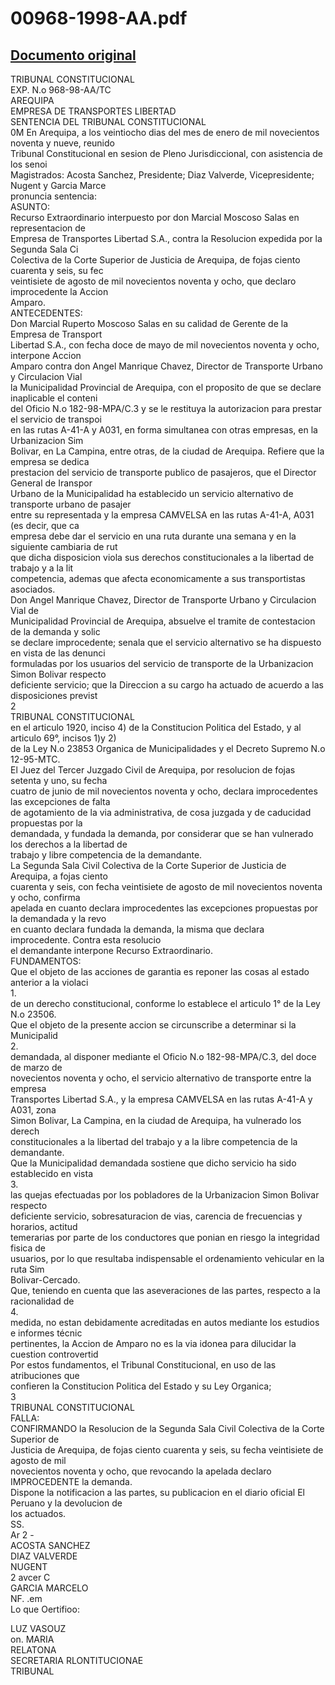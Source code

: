 
00968-1998-AA.pdf
=================
  
[Documento original](https://tc.gob.pe/jurisprudencia/1999/00968-1998-AA.pdf)  
---  
TRIBUNAL CONSTITUCIONAL  
EXP. N.o 968-98-AA/TC  
AREQUIPA  
EMPRESA DE TRANSPORTES LIBERTAD  
SENTENCIA DEL TRIBUNAL CONSTITUCIONAL  
0M En Arequipa, a los veintiocho dias del mes de enero de mil novecientos noventa y nueve, reunido  
Tribunal Constitucional en sesion de Pleno Jurisdiccional, con asistencia de los senoi  
Magistrados: Acosta Sanchez, Presidente; Diaz Valverde, Vicepresidente; Nugent y Garcia Marce  
pronuncia sentencia:  
ASUNTO:  
Recurso Extraordinario interpuesto por don Marcial Moscoso Salas en representacion de  
Empresa de Transportes Libertad S.A., contra la Resolucion expedida por la Segunda Sala Ci  
Colectiva de la Corte Superior de Justicia de Arequipa, de fojas ciento cuarenta y seis, su fec  
veintisiete de agosto de mil novecientos noventa y ocho, que declaro improcedente la Accion  
Amparo.  
ANTECEDENTES:  
Don Marcial Ruperto Moscoso Salas en su calidad de Gerente de la Empresa de Transport  
Libertad S.A., con fecha doce de mayo de mil novecientos noventa y ocho, interpone Accion  
Amparo contra don Angel Manrique Chavez, Director de Transporte Urbano y Circulacion Vial  
la Municipalidad Provincial de Arequipa, con el proposito de que se declare inaplicable el conteni  
del Oficio N.o 182-98-MPA/C.3 y se le restituya la autorizacion para prestar el servicio de transpoi  
en las rutas A-41-A y A031, en forma simultanea con otras empresas, en la Urbanizacion Sim  
Bolivar, en La Campina, entre otras, de la ciudad de Arequipa. Refiere que la empresa se dedica  
prestacion del servicio de transporte publico de pasajeros, que el Director General de Iranspor  
Urbano de la Municipalidad ha establecido un servicio alternativo de transporte urbano de pasajer  
entre su representada y la empresa CAMVELSA en las rutas A-41-A, A031 (es decir, que ca  
empresa debe dar el servicio en una ruta durante una semana y en la siguiente cambiaria de rut  
que dicha disposicion viola sus derechos constitucionales a la libertad de trabajo y a la lit  
competencia, ademas que afecta economicamente a sus transportistas asociados.  
Don Angel Manrique Chavez, Director de Transporte Urbano y Circulacion Vial de  
Municipalidad Provincial de Arequipa, absuelve el tramite de contestacion de la demanda y solic  
se declare improcedente; senala que el servicio alternativo se ha dispuesto en vista de las denunci  
formuladas por los usuarios del servicio de transporte de la Urbanizacion Simon Bolivar respecto  
deficiente servicio; que la Direccion a su cargo ha actuado de acuerdo a las disposiciones previst  
2  
TRIBUNAL CONSTITUCIONAL  
en el articulo 1920, inciso 4) de la Constitucion Politica del Estado, y al articulo 69°, incisos 1)y 2)  
de la Ley N.o 23853 Organica de Municipalidades y el Decreto Supremo N.o 12-95-MTC.  
El Juez del Tercer Juzgado Civil de Arequipa, por resolucion de fojas setenta y uno, su fecha  
cuatro de junio de mil novecientos noventa y ocho, declara improcedentes las excepciones de falta  
de agotamiento de la via administrativa, de cosa juzgada y de caducidad propuestas por la  
demandada, y fundada la demanda, por considerar que se han vulnerado los derechos a la libertad de  
trabajo y libre competencia de la demandante.  
La Segunda Sala Civil Colectiva de la Corte Superior de Justicia de Arequipa, a fojas ciento  
cuarenta y seis, con fecha veintisiete de agosto de mil novecientos noventa y ocho, confirma  
apelada en cuanto declara improcedentes las excepciones propuestas por la demandada y la revo  
en cuanto declara fundada la demanda, la misma que declara improcedente. Contra esta resolucio  
el demandante interpone Recurso Extraordinario.  
FUNDAMENTOS:  
Que el objeto de las acciones de garantia es reponer las cosas al estado anterior a la violaci  
1.  
de un derecho constitucional, conforme lo establece el articulo 1° de la Ley N.o 23506.  
Que el objeto de la presente accion se circunscribe a determinar si la Municipalid  
2.  
demandada, al disponer mediante el Oficio N.o 182-98-MPA/C.3, del doce de marzo de  
novecientos noventa y ocho, el servicio alternativo de transporte entre la empresa  
Transportes Libertad S.A., y la empresa CAMVELSA en las rutas A-41-A y A031, zona  
Simon Bolivar, La Campina, en la ciudad de Arequipa, ha vulnerado los derech  
constitucionales a la libertad del trabajo y a la libre competencia de la demandante.  
Que la Municipalidad demandada sostiene que dicho servicio ha sido establecido en vista  
3.  
las quejas efectuadas por los pobladores de la Urbanizacion Simon Bolivar respecto  
deficiente servicio, sobresaturacion de vias, carencia de frecuencias y horarios, actitud  
temerarias por parte de los conductores que ponian en riesgo la integridad fisica de  
usuarios, por lo que resultaba indispensable el ordenamiento vehicular en la ruta Sim  
Bolivar-Cercado.  
Que, teniendo en cuenta que las aseveraciones de las partes, respecto a la racionalidad de  
4.  
medida, no estan debidamente acreditadas en autos mediante los estudios e informes técnic  
pertinentes, la Accion de Amparo no es la via idonea para dilucidar la cuestion controvertid  
Por estos fundamentos, el Tribunal Constitucional, en uso de las atribuciones que  
confieren la Constitucion Politica del Estado y su Ley Organica;  
3  
TRIBUNAL CONSTITUCIONAL  
FALLA:  
CONFIRMANDO la Resolucion de la Segunda Sala Civil Colectiva de la Corte Superior de  
Justicia de Arequipa, de fojas ciento cuarenta y seis, su fecha veintisiete de agosto de mil  
novecientos noventa y ocho, que revocando la apelada declaro IMPROCEDENTE la demanda.  
Dispone la notificacion a las partes, su publicacion en el diario oficial El Peruano y la devolucion de  
los actuados.  
SS.  
Ar 2 -  
ACOSTA SANCHEZ  
DIAZ VALVERDE  
NUGENT  
2 avcer C  
GARCIA MARCELO  
NF. .em  
Lo que Oertifioo:  
  
LUZ VASOUZ  
on. MARIA  
RELATONA  
SECRETARIA RLONTITUCIONAE  
TRIBUNAL
